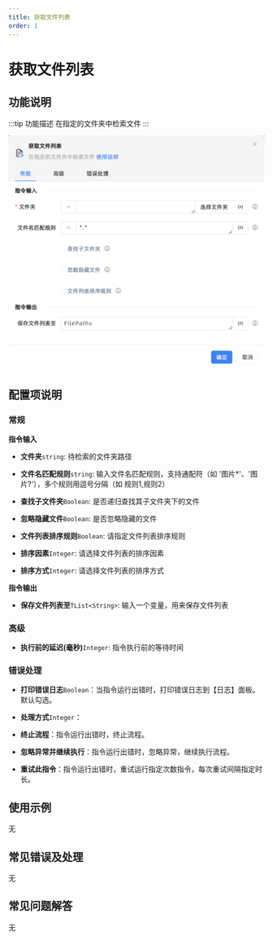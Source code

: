 ```yaml
---
title: 获取文件列表
order: 1
---
```


# 获取文件列表

## 功能说明

:::tip 功能描述
在指定的文件夹中检索文件
:::

![获取文件列表](../../../assets/获取文件列表_command.png)

## 配置项说明

### 常规

**指令输入**

- **文件夹**`string`: 待检索的文件夹路径

- **文件名匹配规则**`string`: 输入文件名匹配规则，支持通配符（如 '图片*'、'图片?'），多个规则用逗号分隔（如 规则1,规则2）

- **查找子文件夹**`Boolean`: 是否递归查找其子文件夹下的文件

- **忽略隐藏文件**`Boolean`: 是否忽略隐藏的文件

- **文件列表排序规则**`Boolean`: 请指定文件列表排序规则

- **排序因素**`Integer`: 请选择文件列表的排序因素

- **排序方式**`Integer`: 请选择文件列表的排序方式


**指令输出**

- **保存文件列表至**`TList<String>`: 输入一个变量，用来保存文件列表

### 高级

- **执行前的延迟(毫秒)**`Integer`: 指令执行前的等待时间

### 错误处理

- **打印错误日志**`Boolean`：当指令运行出错时，打印错误日志到【日志】面板。默认勾选。

- **处理方式**`Integer`：

 - **终止流程**：指令运行出错时，终止流程。

 - **忽略异常并继续执行**：指令运行出错时，忽略异常，继续执行流程。

 - **重试此指令**：指令运行出错时，重试运行指定次数指令，每次重试间隔指定时长。

## 使用示例
无

## 常见错误及处理

无

## 常见问题解答

无

